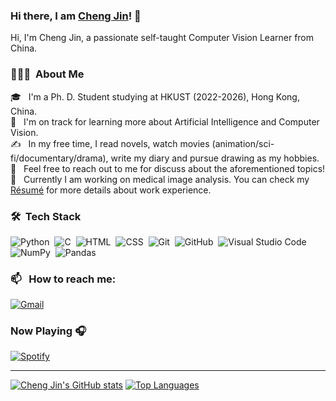 ### Hi there, I am [Cheng Jin](https://chengjin.netlify.app)! 👋

Hi, I'm Cheng Jin, a passionate self-taught Computer Vision Learner from China.

### 👨🏻‍💻 &nbsp;About Me

🎓 &nbsp; I'm a Ph. D. Student studying at HKUST (2022-2026), Hong Kong, China.\
🌱 &nbsp; I'm on track for learning more about Artificial Intelligence and Computer Vision.\
✍️ &nbsp; In my free time, I read novels, watch movies (animation/sci-fi/documentary/drama), write my diary and pursue drawing as my hobbies.\
💬 &nbsp; Feel free to reach out to me for discuss about the aforementioned topics!\
📄 &nbsp; Currently I am working on medical image analysis. You can check my [Résumé](https://chengjin-git.github.io/files/resume/resume-en.pdf) for more details about work experience.


### 🛠 &nbsp;Tech Stack

![Python](https://img.shields.io/badge/-Python-05122A?style=flat&logo=python)&nbsp;
![C](https://img.shields.io/badge/-C-05122A?style=flat&logo=C&logoColor=A8B9CC)&nbsp;
![HTML](https://img.shields.io/badge/-HTML-05122A?style=flat&logo=HTML5)&nbsp;
![CSS](https://img.shields.io/badge/-CSS-05122A?style=flat&logo=CSS3&logoColor=1572B6)&nbsp;
![Git](https://img.shields.io/badge/-Git-05122A?style=flat&logo=git)&nbsp;
![GitHub](https://img.shields.io/badge/-GitHub-05122A?style=flat&logo=github)&nbsp;
![Visual Studio Code](https://img.shields.io/badge/-Visual%20Studio%20Code-05122A?style=flat&logo=visual-studio-code&logoColor=007ACC)&nbsp;
![NumPy](https://img.shields.io/badge/numpy%20-%23013243.svg?&style=flat&logo=numpy&logoColor=white)&nbsp;
![Pandas](https://img.shields.io/badge/pandas%20-%23150458.svg?&style=flat&logo=pandas&logoColor=white)&nbsp;

### 📫 &nbsp; How to reach me:

<a href="mailto:petergamsing@gmail.com"><img alt="Gmail" src="https://img.shields.io/badge/Gmail-D14836?style=flat&logo=gmail&logoColor=white" /></a> &nbsp;


### Now Playing 🎧

[![Spotify](https://github-readme-remake.vercel.app/api/spotify)](https://open.spotify.com/user/hxsxa634l6f1hq5nsv1fqigtd)

---

[![Cheng Jin's GitHub stats](https://github-readme-stats.vercel.app/api?username=ChengJin-git)](https://github.com/anuraghazra/github-readme-stats)
[![Top Languages](https://github-readme-stats.vercel.app/api/top-langs/?username=ChengJin-git&layout=compact)](https://github.com/ChengJin-git/github-readme-stats)


